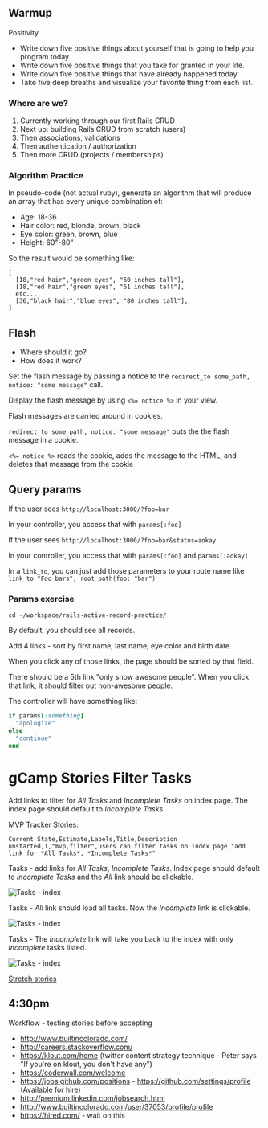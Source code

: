## Warmup

Positivity

* Write down five positive things about yourself that is going to help you program today.
* Write down five positive things that you take for granted in your life.  
* Write down five positive things that have already happened today.
* Take five deep breaths and visualize your favorite thing from each list.

### Where are we?

1. Currently working through our first Rails CRUD
1. Next up: building Rails CRUD from scratch (users)
1. Then associations, validations
1. Then authentication / authorization
1. Then more CRUD (projects / memberships)

### Algorithm Practice

In pseudo-code (not actual ruby), generate an algorithm that will produce an
array that has every unique combination of:

* Age: 18-36
* Hair color: red, blonde, brown, black
* Eye color: green, brown, blue
* Height: 60"-80"

So the result would be something like:

```
[
  [18,"red hair","green eyes", "60 inches tall"],
  [18,"red hair","green eyes", "61 inches tall"],
  etc...
  [36,"black hair","blue eyes", "80 inches tall"],
]
```

## Flash

* Where should it go?
* How does it work?

Set the flash message by passing a notice to the `redirect_to some_path, notice: "some message"` call.

Display the flash message by using `<%= notice %>` in your view.

Flash messages are carried around in cookies.  

`redirect_to some_path, notice: "some message"` puts the the flash message in a cookie.

`<%= notice %>` reads the cookie, adds the message to the HTML, and deletes that message from the cookie


## Query params

If the user sees `http://localhost:3000/?foo=bar`

In your controller, you access that with `params[:foo]`

If the user sees `http://localhost:3000/?foo=bar&status=aokay`

In your controller, you access that with `params[:foo]` and `params[:aokay]`

In a `link_to`, you can just add those parameters to your route name like `link_to "Foo bars", root_path(foo: "bar")`

### Params exercise

```
cd ~/workspace/rails-active-record-practice/
```

By default, you should see all records.

Add 4 links - sort by first name, last name, eye color and birth date.

When you click any of those links, the page should be sorted by that field.

There should be a 5th link "only show awesome people".  When you click that link, it should filter out non-awesome people.

The controller will have something like:

```ruby
if params[:something]
  "apologize"
else
  "continue"
end
```

# gCamp Stories Filter Tasks

Add links to filter for *All Tasks* and *Incomplete Tasks* on index page.  The index page should default to *Incomplete Tasks*.

MVP Tracker Stories:

```
Current State,Estimate,Labels,Title,Description
unstarted,1,"mvp,filter",users can filter tasks on index page,"add link for *All Tasks*, *Incomplete Tasks*"
```

Tasks - add links for *All Tasks*, *Incomplete Tasks*. Index page should default to *Incomplete Tasks* and the *All* link should be clickable.

![Tasks - index](https://galvanize.mybalsamiq.com/mockups/2381087.png?key=dd6f91232218fa4d6cbf663738e10e0cfca3e151)


Tasks - *All* link should load all tasks. Now the *Incomplete* link is clickable.

![Tasks - index](https://galvanize.mybalsamiq.com/mockups/2381148.png?key=dd6f91232218fa4d6cbf663738e10e0cfca3e151)

Tasks - The *Incomplete* link will take you back to the index with only *Incomplete* tasks listed.

![Tasks - index](https://galvanize.mybalsamiq.com/mockups/2381206.png?key=dd6f91232218fa4d6cbf663738e10e0cfca3e151)

[Stretch stories](https://github.com/gSchool/gcamp-assets/blob/master/0095-tasks-filter.md)

## 4:30pm

Workflow - testing stories before accepting

* http://www.builtincolorado.com/
* http://careers.stackoverflow.com/
* https://klout.com/home (twitter content strategy technique - Peter says "If you're on klout, you don't have any")
* https://coderwall.com/welcome
* https://jobs.github.com/positions - https://github.com/settings/profile (Available for hire)
* http://premium.linkedin.com/jobsearch.html
* http://www.builtincolorado.com/user/37053/profile/profile
* https://hired.com/ - wait on this
